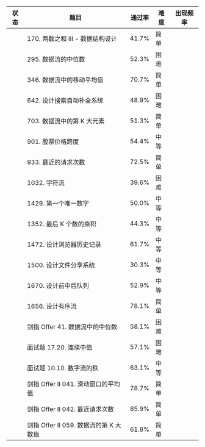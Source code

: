 

| 状态 | 题目                           | 通过率   | 难度 | 出现频率 |
|----|------------------------------|-------|----|------|
|    | 170. 两数之和 III - 数据结构设计       | 41.7% | 简单 |      |
|    | 295. 数据流的中位数                 | 52.3% | 困难 |      |
|    | 346. 数据流中的移动平均值              | 70.7% | 简单 |      |
|    | 642. 设计搜索自动补全系统              | 48.9% | 困难 |      |
|    | 703. 数据流中的第 K 大元素            | 51.3% | 简单 |      |
|    | 901. 股票价格跨度                  | 54.4% | 中等 |      |
|    | 933. 最近的请求次数                 | 72.5% | 简单 |      |
|    | 1032. 字符流                    | 39.6% | 困难 |      |
|    | 1429. 第一个唯一数字                | 50.0% | 中等 |      |
|    | 1352. 最后 K 个数的乘积             | 44.3% | 中等 |      |
|    | 1472. 设计浏览器历史记录              | 61.7% | 中等 |      |
|    | 1500. 设计文件分享系统               | 30.3% | 中等 |      |
|    | 1670. 设计前中后队列                | 52.9% | 中等 |      |
|    | 1656. 设计有序流                  | 78.1% | 简单 |      |
|    | 剑指 Offer 41. 数据流中的中位数        | 58.1% | 困难 |      |
|    | 面试题 17.20. 连续中值              | 57.1% | 困难 |      |
|    | 面试题 10.10. 数字流的秩             | 63.1% | 中等 |      |
|    | 剑指 Offer II 041. 滑动窗口的平均值    | 78.7% | 简单 |      |
|    | 剑指 Offer II 042. 最近请求次数      | 85.9% | 简单 |      |
|    | 剑指 Offer II 059. 数据流的第 K 大数值 | 61.8% | 简单 |      |
